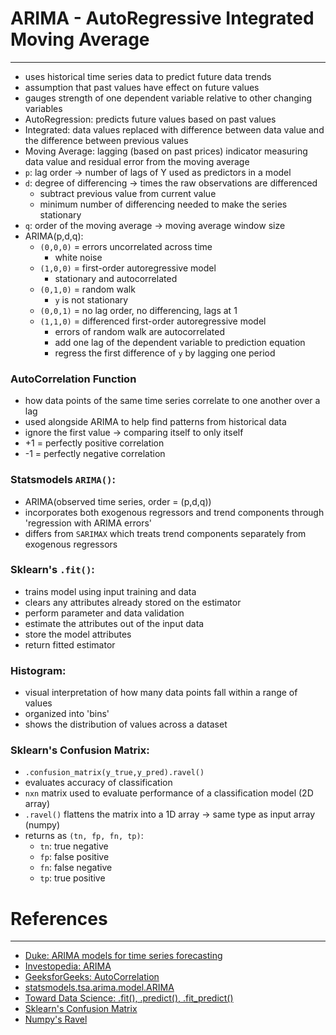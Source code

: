 # ARIMA - AutoRegressive Integrated Moving Average 
---
- uses historical time series data to predict future data trends 
- assumption that past values have effect on future values 
- gauges strength of one dependent variable relative to other changing variables 
- AutoRegression: predicts future values based on past values 
- Integrated: data values replaced with difference between data value and the difference between previous values 
- Moving Average: lagging (based on past prices) indicator measuring data value and residual error from the moving average
- `p`: lag order -> number of lags of Y used as predictors in a model
- `d`: degree of differencing -> times the raw observations are differenced 
    - subtract previous value from current value 
    - minimum number of differencing needed to make the series stationary 
- `q`: order of the moving average -> moving average window size
- ARIMA(p,d,q):
    - `(0,0,0)` = errors uncorrelated across time
        - white noise
    - `(1,0,0)` = first-order autoregressive model 
        - stationary and autocorrelated
    - `(0,1,0)` = random walk
        - `y` is not stationary 
    - `(0,0,1)` = no lag order, no differencing, lags at 1  
    - `(1,1,0)` = differenced first-order autoregressive model
        - errors of random walk are autocorrelated 
        - add one lag of the dependent variable to prediction equation 
        - regress the first difference of `y` by lagging one period
        
        
### AutoCorrelation Function
- how data points of the same time series correlate to one another over a lag
- used alongside ARIMA to help find patterns from historical data
- ignore the first value -> comparing itself to only itself 
- +1 = perfectly positive correlation 
- -1 = perfectly negative correlation 
    
    
### Statsmodels `ARIMA()`:
- ARIMA(observed time series, order = (p,d,q))
- incorporates both exogenous regressors and trend components through 'regression with ARIMA errors'
- differs from `SARIMAX` which treats trend components separately from exogenous regressors 
    
    
### Sklearn's `.fit()`:
- trains model using input training and data 
- clears any attributes already stored on the estimator 
- perform parameter and data validation 
- estimate the attributes out of the input data 
- store the model attributes 
- return fitted estimator 


### Histogram:
- visual interpretation of how many data points fall within a range of values 
- organized into 'bins'
- shows the distribution of values across a dataset 

### Sklearn's Confusion Matrix: 
- `.confusion_matrix(y_true,y_pred).ravel()`
- evaluates accuracy of classification 
- `nxn` matrix used to evaluate performance of a classification model (2D array)
- `.ravel()` flattens the matrix into a 1D array -> same type as input array (numpy)
- returns as `(tn, fp, fn, tp)`:
    - `tn`: true negative
    - `fp`: false positive
    - `fn`: false negative
    - `tp`: true positive 


# References
--- 
- [Duke: ARIMA models for time series forecasting](https://people.duke.edu/~rnau/411arim.htm)
- [Investopedia: ARIMA](https://www.investopedia.com/terms/a/autoregressive-integrated-moving-average-arima.asp)
- [GeeksforGeeks: AutoCorrelation](https://www.geeksforgeeks.org/autocorrelation/)
- [statsmodels.tsa.arima.model.ARIMA](https://www.statsmodels.org/stable/generated/statsmodels.tsa.arima.model.ARIMA.html)
- [Toward Data Science: .fit(), .predict(), .fit_predict()](https://towardsdatascience.com/fit-vs-predict-vs-fit-predict-in-python-scikit-learn-f15a34a8d39f)
- [Sklearn's Confusion Matrix](https://scikit-learn.org/stable/modules/generated/sklearn.metrics.confusion_matrix.html)
- [Numpy's Ravel](https://www.geeksforgeeks.org/numpy-ravel-python/)
